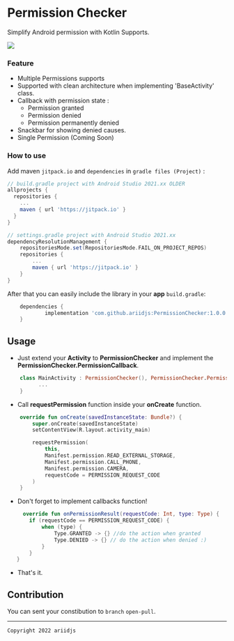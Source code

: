 # Permission Checker

Simplify Android permission with Kotlin Supports.

[![](https://jitpack.io/v/ariidjs/PermissionChecker.svg)](https://jitpack.io/#ariidjs/PermissionChecker)

### Feature
- Multiple Permissions supports
- Supported with clean architecture when implementing 'BaseActivity' class.
- Callback with permission state :
    - Permission granted
    - Permission denied
    - Permission permanently denied
- Snackbar for showing denied causes.
- Single Permission (Coming Soon)

### How to use
Add maven `jitpack.io` and `dependencies` in `gradle files (Project)` :
```gradle
// build.gradle project with Android Studio 2021.xx OLDER
allprojects {
  repositories {
    ...
    maven { url 'https://jitpack.io' }
  }
}

// settings.gradle project with Android Studio 2021.xx
dependencyResolutionManagement {
    repositoriesMode.set(RepositoriesMode.FAIL_ON_PROJECT_REPOS)
    repositories {
        ...
        maven { url 'https://jitpack.io' }
    }
}
```

After that you can easily include the library in your **app** `build.gradle`:

```gradle
	dependencies {
	        implementation 'com.github.ariidjs:PermissionChecker:1.0.0'
	}
```

## Usage

 - Just extend your **Activity** to **PermissionChecker** and implement the **PermissionChecker.PermissionCallback**.
```kotlin
    class MainActivity : PermissionChecker(), PermissionChecker.PermissionCallback {
          ...
    }
```
 - Call **requestPermission** function inside your **onCreate** function.
```kotlin
    override fun onCreate(savedInstanceState: Bundle?) {
        super.onCreate(savedInstanceState)
        setContentView(R.layout.activity_main)

        requestPermission(
            this,
            Manifest.permission.READ_EXTERNAL_STORAGE,
            Manifest.permission.CALL_PHONE,
            Manifest.permission.CAMERA,
            requestCode = PERMISSION_REQUEST_CODE
        )
    }
```
 - Don't forget to implement callbacks function!
 ```kotlin
      override fun onPermissionResult(requestCode: Int, type: Type) {
        if (requestCode == PERMISSION_REQUEST_CODE) {
            when (type) {
                Type.GRANTED -> {} //do the action when granted
                Type.DENIED -> {} // do the action when denied :)
            }
        }
    }
 ```
- That's it.


## Contribution
You can sent your constibution to `branch` `open-pull`.

---

```
Copyright 2022 ariidjs
```
